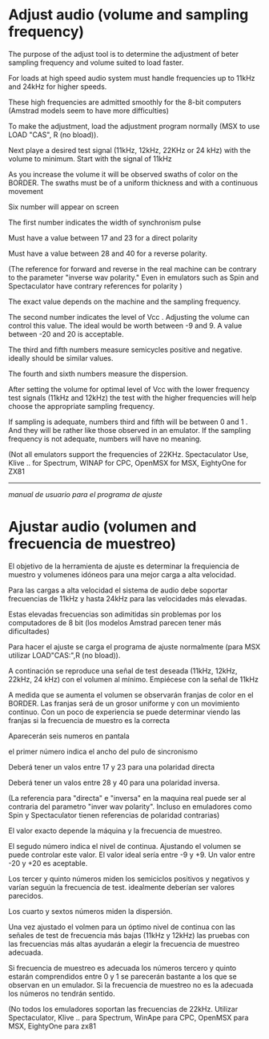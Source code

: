 # Adjust audio (volume and sampling frequency) #


The purpose of the adjust tool is to determine the adjustment of beter sampling frequency and volume suited to load faster.

For loads at high speed audio system must handle frequencies up to 11kHz and 24kHz for higher speeds.


These high frequencies are admitted smoothly for the 8-bit computers (Amstrad models seem to have more difficulties)

To make the adjustment, load the adjustment program normally (MSX to use LOAD "CAS", R (no bload)).

Next  playe a desired  test signal (11kHz, 12kHz, 22KHz or 24 kHz) with the volume to  minimum. Start with the signal of 11kHz

As you increase the volume it will be observed swaths of color on the BORDER. The swaths must be of a uniform thickness and with a continuous movement

Six number will appear on screen

The first number indicates the width of synchronism pulse

Must have a value between 17 and 23 for a direct polarity

Must have a value between 28 and 40 for a reverse polarity.

(The reference for forward and reverse in the real machine can be contrary to the parameter "inverse wav polarity." Even in emulators such as Spin and Spectaculator have contrary references for polarity )

The exact value depends on the machine and the sampling frequency.

The second number indicates the level of Vcc . Adjusting the volume can control this value. The ideal would be worth between -9 and 9. A value between -20 and 20 is acceptable.


The third and fifth numbers measure semicycles positive and negative. ideally should be similar values.

The fourth and sixth numbers measure the dispersion.

After setting the volume for optimal level of Vcc with the lower frequency test signals (11kHz and 12kHz) the test with the higher frequencies will help choose the appropriate sampling frequency.

If sampling is adequate, numbers third and fifth will be between 0 and 1 . And they will be rather like those observed in an emulator.
If the sampling frequency is not adequate, numbers will have no meaning.

(Not all emulators support the frequencies of 22KHz. Spectaculator Use, Klive .. for Spectrum, WINAP for CPC, OpenMSX for MSX, EightyOne for ZX81


---

_manual de usuario para el programa de ajuste_

# Ajustar audio (volumen and frecuencia de muestreo) #

El objetivo de la herramienta de ajuste es determinar la frequiencia de muestro y volumenes idóneos para una mejor carga a alta velocidad.

Para las cargas a alta velocidad el sistema de audio debe soportar frecuencias de 11kHz y hasta 24kHz para las velocidades más elevadas.

Estas elevadas frecuencias son adimitidas sin problemas por los computadores de 8 bit (los modelos Amstrad parecen tener más dificultades)

Para hacer el ajuste se carga el programa de ajuste normalmente (para MSX utilizar LOAD"CAS:",R (no bload)).

A continación se reproduce una señal de test deseada (11kHz, 12kHz, 22kHz, 24 kHz) con el volumen al mínimo. Empiécese con la señal de 11kHz

A medida que se aumenta el volumen se observarán franjas de color en el BORDER.  Las franjas será de un grosor uniforme y con un movimiento continuo. Con un poco de experiencia se puede determinar viendo las franjas si la frecuencia de muestro es la correcta

Aparecerán seis numeros en pantala

el primer número indica el ancho  del pulo de sincronismo

Deberá tener un valos entre 17 y 23 para una polaridad directa

Deberá tener un valos entre 28 y 40 para una polaridad inversa.

(La referencia  para "directa" e "inversa" en la maquina real puede ser al contraria del parametro "inver wav polarity". Incluso en emuladores como Spin y Spectaculator tienen referencias de polaridad contrarias)

El valor exacto depende la máquina y la frecuencia de muestreo.

El segudo número indica el nivel de continua. Ajustando el volumen se puede controlar este valor. El valor ideal sería entre -9 y +9. Un valor entre -20 y +20 es aceptable.


Los tercer y quinto números miden los semiciclos positivos y negativos y varían seguún la frecuencia de test. idealmente deberían ser valores parecidos.

Los cuarto y sextos números miden la dispersión.

Una vez ajustado el volmen para un óptimo nivel de continua con las señales de test de frecuencia más bajas (11kHz y 12kHz) las pruebas con las frecuencias más altas ayudarán a elegir la frecuencia de muestreo adecuada.

Si frecuencia de muestreo es adecuada los números tercero y quinto estarán comprendidos entre 0 y 1 se parecerán bastante a los que se observan en un emulador.
Si la frecuencia de muestreo no es la adecuada los números no tendrán sentido.

(No todos los emuladores soportan las frecuencias de 22kHz. Utilizar Spectaculator, Klive .. para Spectrum, WinApe para CPC, OpenMSX para MSX, EightyOne para zx81